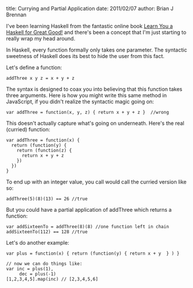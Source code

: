 title: Currying and Partial Application
date: 2011/02/07
author: Brian J Brennan

I've been learning Haskell from the fantastic online book [Learn You a Haskell for Great Good!](http://learnyouahaskell.com/) and there's been a concept that I'm just starting to really wrap my head around.

In Haskell, every function formally only takes one parameter. The syntactic sweetness of Haskell does its best to hide the user from this fact.

Let's define a function:
    
    addThree x y z = x + y + z

The syntax is designed to coax you into believing that this function takes three arguments. Here is how you might write this same method in JavaScript, if you didn't realize the syntactic magic going on:
    
    var addThree = function(x, y, z) { return x + y + z }  //wrong

This doesn't actually capture what's going on underneath. Here's the real (curried) function:

    var addThree = function(x) {
      return (function(y) {
        return (function(z) {
          return x + y + z 
        })
      })
    }

To end up with an integer value, you call would call the curried version like so:

    addThree(5)(8)(13) == 26 //true

But you could have a partial application of addThree which returns a function:

    var addSixteenTo = addThree(8)(8) //one function left in chain
    addSixteenTo(112) == 128 //true

Let's do another example:

    var plus = function(x) { return (function(y) { return x + y  } ) }
    
    // now we can do things like:
    var inc = plus(1),
         dec = plus(-1)
    [1,2,3,4,5].map(inc) // [2,3,4,5,6]




    
